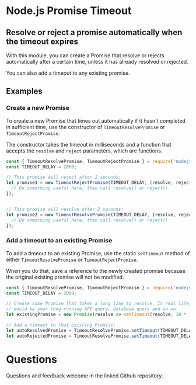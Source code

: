# Node.js Promise Timeout #

## Resolve or reject a promise automatically when the timeout expires ##

With this module, you can create a Promise that resolve or rejects automatically
after a certain time, unless it has already resolved or rejected.

You can also add a timeout to any existing promise.

## Examples ##

### Create a new Promise ###

To create a new Promise that times out automatically if it hasn't completed in
sufficient time, use the constructor of `TimeoutResolvePromise` or `TimeoutRejectPromise`.

The constructor takes the timeout in milliseconds and a function that accepts
the `resolve` and `reject` parameters, which are functions.

```js
const { TimeoutResolvePromise, TimeoutRejectPromise } = require('nodejs-promise-timeout');
const TIMEOUT_DELAY = 2000;

// This promise will reject after 2 seconds:
let promise1 = new TimeoutRejectPromise(TIMEOUT_DELAY, (resolve, reject) => {
  // Do something useful here, then call resolve() or reject()
});


// This promise will resolve after 2 seconds:
let promise2 = new TimeoutResolvePromise(TIMEOUT_DELAY, (resolve, reject) => {
  // Do something useful here, then call resolve() or reject()
});
```

### Add a timeout to an existing Promise ###

To add a timeout to an existing Promise, use the static `setTimeout` method
of either `TimeoutResolvePromise` or `TimeoutRejectPromise`.

When you do that, save a reference to the newly created promise because the
original existing promise will not be modified.

```js
const { TimeoutResolvePromise, TimeoutRejectPromise } = require('nodejs-promise-timeout');
const TIMEOUT_DELAY = 2000;

// Create some Promise that takes a long time to resolve. In real life, that
// would be your long-running API query, database query and so on.
let existingPromise = new Promise(resolve => setTimeout(resolve, 10 * 1000));

// Add a timeout to that existing Promise:
let autoResolvedPromise = TimeoutResolvePromise.setTimeout(TIMEOUT_DELAY, existingPromise);
let autoRejectedPromise = TimeoutResolvePromise.setTimeout(TIMEOUT_DELAY, existingPromise);
```

# Questions #

Questions and feedback welcome in the linked Github repository.
